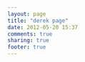 ```yaml
---
layout: page
title: "derek page"
date: 2012-05-20 15:37
comments: true
sharing: true
footer: true
---
```

